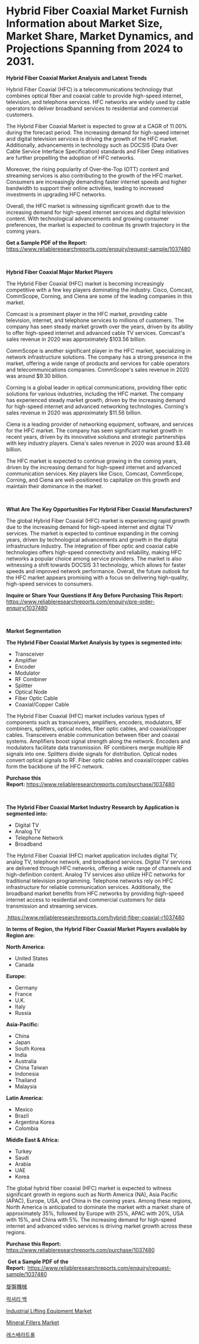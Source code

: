 <p><h1>Hybrid Fiber Coaxial Market Furnish Information about Market Size, Market Share, Market Dynamics, and Projections Spanning from 2024 to 2031.</h1></p><p><strong>Hybrid Fiber Coaxial Market Analysis and Latest Trends</strong></p>
<p><p>Hybrid Fiber Coaxial (HFC) is a telecommunications technology that combines optical fiber and coaxial cable to provide high-speed internet, television, and telephone services. HFC networks are widely used by cable operators to deliver broadband services to residential and commercial customers.</p><p>The Hybrid Fiber Coaxial Market is expected to grow at a CAGR of 11.00% during the forecast period. The increasing demand for high-speed internet and digital television services is driving the growth of the HFC market. Additionally, advancements in technology such as DOCSIS (Data Over Cable Service Interface Specification) standards and Fiber Deep initiatives are further propelling the adoption of HFC networks.</p><p>Moreover, the rising popularity of Over-the-Top (OTT) content and streaming services is also contributing to the growth of the HFC market. Consumers are increasingly demanding faster internet speeds and higher bandwidth to support their online activities, leading to increased investments in upgrading HFC networks.</p><p>Overall, the HFC market is witnessing significant growth due to the increasing demand for high-speed internet services and digital television content. With technological advancements and growing consumer preferences, the market is expected to continue its growth trajectory in the coming years.</p></p>
<p><strong>Get a Sample PDF of the Report:&nbsp;</strong> <a href="https://www.reliableresearchreports.com/enquiry/request-sample/1037480">https://www.reliableresearchreports.com/enquiry/request-sample/1037480</a></p>
<p>&nbsp;</p>
<p><strong>Hybrid Fiber Coaxial Major Market Players</strong></p>
<p><p>The Hybrid Fiber Coaxial (HFC) market is becoming increasingly competitive with a few key players dominating the industry. Cisco, Comcast, CommScope, Corning, and Ciena are some of the leading companies in this market.</p><p>Comcast is a prominent player in the HFC market, providing cable television, internet, and telephone services to millions of customers. The company has seen steady market growth over the years, driven by its ability to offer high-speed internet and advanced cable TV services. Comcast's sales revenue in 2020 was approximately $103.56 billion.</p><p>CommScope is another significant player in the HFC market, specializing in network infrastructure solutions. The company has a strong presence in the market, offering a wide range of products and services for cable operators and telecommunications companies. CommScope's sales revenue in 2020 was around $9.30 billion.</p><p>Corning is a global leader in optical communications, providing fiber optic solutions for various industries, including the HFC market. The company has experienced steady market growth, driven by the increasing demand for high-speed internet and advanced networking technologies. Corning's sales revenue in 2020 was approximately $11.56 billion.</p><p>Ciena is a leading provider of networking equipment, software, and services for the HFC market. The company has seen significant market growth in recent years, driven by its innovative solutions and strategic partnerships with key industry players. Ciena's sales revenue in 2020 was around $3.48 billion.</p><p>The HFC market is expected to continue growing in the coming years, driven by the increasing demand for high-speed internet and advanced communication services. Key players like Cisco, Comcast, CommScope, Corning, and Ciena are well-positioned to capitalize on this growth and maintain their dominance in the market.</p></p>
<p>&nbsp;</p>
<p><strong>What Are The Key Opportunities For Hybrid Fiber Coaxial Manufacturers?</strong></p>
<p><p>The global Hybrid Fiber Coaxial (HFC) market is experiencing rapid growth due to the increasing demand for high-speed internet and digital TV services. The market is expected to continue expanding in the coming years, driven by technological advancements and growth in the digital infrastructure industry. The integration of fiber optic and coaxial cable technologies offers high-speed connectivity and reliability, making HFC networks a popular choice among service providers. The market is also witnessing a shift towards DOCSIS 3.1 technology, which allows for faster speeds and improved network performance. Overall, the future outlook for the HFC market appears promising with a focus on delivering high-quality, high-speed services to consumers.</p></p>
<p><strong>Inquire or Share Your Questions If Any Before Purchasing This Report:</strong> <a href="https://www.reliableresearchreports.com/enquiry/pre-order-enquiry/1037480">https://www.reliableresearchreports.com/enquiry/pre-order-enquiry/1037480</a></p>
<p>&nbsp;</p>
<p><strong>Market Segmentation</strong></p>
<p><strong>The Hybrid Fiber Coaxial Market Analysis by types is segmented into:</strong></p>
<p><ul><li>Transceiver</li><li>Amplifier</li><li>Encoder</li><li>Modulator</li><li>RF Combiner</li><li>Splitter</li><li>Optical Node</li><li>Fiber Optic Cable</li><li>Coaxial/Copper Cable</li></ul></p>
<p><p>The Hybrid Fiber Coaxial (HFC) market includes various types of components such as transceivers, amplifiers, encoders, modulators, RF combiners, splitters, optical nodes, fiber optic cables, and coaxial/copper cables. Transceivers enable communication between fiber and coaxial systems. Amplifiers boost signal strength along the network. Encoders and modulators facilitate data transmission. RF combiners merge multiple RF signals into one. Splitters divide signals for distribution. Optical nodes convert optical signals to RF. Fiber optic cables and coaxial/copper cables form the backbone of the HFC network.</p></p>
<p><strong>Purchase this Report:&nbsp;</strong><a href="https://www.reliableresearchreports.com/purchase/1037480">https://www.reliableresearchreports.com/purchase/1037480</a></p>
<p>&nbsp;</p>
<p><strong>The Hybrid Fiber Coaxial Market Industry Research by Application is segmented into:</strong></p>
<p><ul><li>Digital TV</li><li>Analog TV</li><li>Telephone Network</li><li>Broadband</li></ul></p>
<p><p>The Hybrid Fiber Coaxial (HFC) market application includes digital TV, analog TV, telephone network, and broadband services. Digital TV services are delivered through HFC networks, offering a wide range of channels and high-definition content. Analog TV services also utilize HFC networks for traditional television programming. Telephone networks rely on HFC infrastructure for reliable communication services. Additionally, the broadband market benefits from HFC networks by providing high-speed internet access to residential and commercial customers for data transmission and streaming services.</p></p>
<p><a href="https://www.reliableresearchreports.com/hybrid-fiber-coaxial-r1037480">&nbsp;https://www.reliableresearchreports.com/hybrid-fiber-coaxial-r1037480</a></p>
<p><strong>In terms of Region, the Hybrid Fiber Coaxial Market Players available by Region are:</strong></p>
<p>
    <p> <strong> North America: </strong>
        <ul>
            <li>United States</li>
            <li>Canada</li>
        </ul>
        </p> 
    <p> <strong> Europe: </strong>
        <ul>
            <li>Germany</li>
            <li>France</li>
            <li>U.K.</li>
            <li>Italy</li>
            <li>Russia</li>
        </ul>
        </p> 
    <p> <strong> Asia-Pacific: </strong>
        <ul>
            <li>China</li>
            <li>Japan</li>
            <li>South Korea</li>
            <li>India</li>
            <li>Australia</li>
            <li>China Taiwan</li>
            <li>Indonesia</li>
            <li>Thailand</li>
            <li>Malaysia</li>
        </ul>
        </p> 
    <p> <strong> Latin America: </strong>
        <ul>
            <li>Mexico</li>
            <li>Brazil</li>
            <li>Argentina Korea</li>
            <li>Colombia</li>
        </ul>
        </p> 
    <p> <strong> Middle East & Africa: </strong>
        <ul>
            <li>Turkey</li>
            <li>Saudi</li>
            <li>Arabia</li>
            <li>UAE</li>
            <li>Korea</li>
        </ul>
    </p>
    </p>
<p><p>The global hybrid fiber coaxial (HFC) market is expected to witness significant growth in regions such as North America (NA), Asia Pacific (APAC), Europe, USA, and China in the coming years. Among these regions, North America is anticipated to dominate the market with a market share of approximately 35%, followed by Europe with 25%, APAC with 20%, USA with 15%, and China with 5%. The increasing demand for high-speed internet and advanced video services is driving market growth across these regions.</p></p>
<p><strong>Purchase this Report: </strong><a href="https://www.reliableresearchreports.com/purchase/1037480">https://www.reliableresearchreports.com/purchase/1037480</a></p>
<p>&nbsp;<strong>Get a Sample PDF of the Report:&nbsp;&nbsp;</strong><a href="https://www.reliableresearchreports.com/enquiry/request-sample/1037480">https://www.reliableresearchreports.com/enquiry/request-sample/1037480</a></p>
<p><strong></strong></p>
<p><p><a href="https://github.com/xemfu2379520/Market-Research-Report-List-1/blob/main/731423821059.md">旋盤機械</a></p><p><a href="https://github.com/bvubpqd5241630/Market-Research-Report-List-1/blob/main/133915319613.md">럭셔리 백</a></p><p><a href="https://github.com/fiixsa/Market-Research-Report-List-2/blob/main/industrial-lifting-equipment-market.md">Industrial Lifting Equipment Market</a></p><p><a href="https://issuu.com/reportprime-2/docs/mineral-fillers-market-size-2030.pptx">Mineral Fillers Market</a></p><p><a href="https://github.com/khytkeqagplkzqvh/Market-Research-Report-List-1/blob/main/596391319614.md">레스베라트롤</a></p></p>